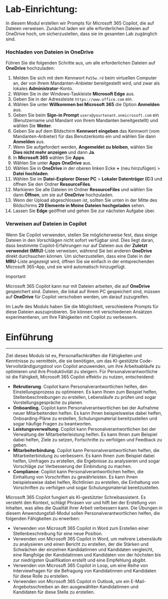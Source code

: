 # Lab-Einrichtung:

In diesem Modul erstellen wir Prompts für Microsoft 365 Copilot, die auf Dateien verweisen. Zunächst laden wir alle erforderlichen Dateien auf OneDrive hoch, um sicherzustellen, dass sie im gesamten Lab zugänglich sind.


### Hochladen von Dateien in OneDrive

Führen Sie die folgenden Schritte aus, um alle erforderlichen Dateien auf **OneDrive** hochzuladen:

1. Melden Sie sich mit dem Kennwort `Pa55w.rd` beim virtuellen Computer an, der von Ihrem Mandanten-Anbieter bereitgestellt wird, und zwar als lokales **Administrator**-Konto.
2. Wählen Sie in der Windows-Taskleiste **Microsoft Edge** aus.
3. Geben Sie in der Adressleiste `https://www.office.com` ein.
4. Wählen Sie unter **Willkommen bei Microsoft 365** die Option **Anmelden** aus.
5. Geben Sie beim **Sign-in Prompt** `userx@yourtenant.onmicrosoft.com` ein (Benutzername und Mandant von Ihrem Mandanten bereitgestellt) und wählen Sie **Weiter**.
6. Geben Sie auf dem Bildschirm **Kennwort eingeben** das Kennwort (vom Mandanten-Anbieter) für das Benutzerkonto ein und wählen Sie dann **Anmelden** aus.
7. Wenn Sie aufgefordert werden, **Angemeldet zu bleiben**, wählen Sie **Dies nicht mehr anzeigen** und dann **Ja**.
8. In **Microsoft 365** wählen Sie **Apps**.
9. Wählen Sie unter **Apps** **OneDrive** aus.
10. Wählen Sie in **OneDrive** in der oberen linken Ecke **+** (neu hinzufügen) > **Datei hochladen**.
11. Wählen Sie im **Datei-Explorer** **Dieser PC** > **Lokaler Datenträger (C:)** und öffnen Sie den Ordner **ResourceFiles**.
12. Markieren Sie alle Dateien im Ordner **ResourceFiles** und wählen Sie dann **Öffnen**, um sie auf **OneDrive** hochzuladen.
13. Wenn der Upload abgeschlossen ist, sollten Sie unten in der Mitte des Bildschirms **29 Elemente in Meine Dateien hochgeladen** sehen.
14. Lassen Sie **Edge** geöffnet und gehen Sie zur nächsten Aufgabe über.

### Verweisen auf Dateien in Copilot

Wenn Sie Copilot verwenden, stellen Sie möglicherweise fest, dass einige Dateien in den Vorschlägen nicht sofort verfügbar sind. Dies liegt daran, dass bestimmte Copilot-Erfahrungen nur auf Dateien aus der **Zuletzt verwendet (MRU)**-Liste verweisen, während Sie bei anderen **OneDrive** direkt durchsuchen können. Um sicherzustellen, dass eine Datei in der **MRU**-Liste angezeigt wird, öffnen Sie sie einfach in der entsprechenden Microsoft 365-App, und sie wird automatisch hinzugefügt.

> [!IMPORTANT]
> Microsoft 365 Copilot kann nur mit Dateien arbeiten, die auf **OneDrive** gespeichert sind. Dateien, die lokal auf Ihrem PC gespeichert sind, müssen auf **OneDrive** für Copilot verschoben werden, um darauf zuzugreifen.

Im Laufe des Moduls haben Sie die Möglichkeit, verschiedene Prompts für diese Dateien auszuprobieren. Sie können mit verschiedenen Ansätzen experimentieren, um Ihre Fähigkeiten mit Copilot zu verbessern.

# Einführung
---
Ziel dieses Moduls ist es, Personalfachkräften die Fähigkeiten und Kenntnisse zu vermitteln, die sie benötigen, um das KI-gestützte Code-Vervollständigungstool von Copilot anzuwenden, um ihre Arbeitsabläufe zu optimieren und ihre Produktivität zu steigern. Für Personalverantwortliche ist die Fähigkeit, Microsoft 365 Copilot effektiv zu nutzen, entscheidend:

 -  **Rekrutierung**. Copilot kann Personalverantwortlichen helfen, den Einstellungsprozess zu optimieren. Es kann Ihnen zum Beispiel helfen, Stellenbeschreibungen zu erstellen, Lebensläufe zu prüfen und sogar Vorstellungsgespräche zu planen.
 -  **Onboarding.** Copilot kann Personalverantwortlichen bei der Aufnahme neuer Mitarbeitenden helfen. Es kann Ihnen beispielsweise dabei helfen, Onboarding-Pläne zu erstellen, Schulungsmaterial bereitzustellen und sogar häufige Fragen zu beantworten.
 -  **Leistungsverwaltung**. Copilot kann Personalverantwortlichen bei der Verwaltung der Mitarbeiterleistung helfen. Es kann Ihnen zum Beispiel dabei helfen, Ziele zu setzen, Fortschritte zu verfolgen und Feedback zu geben.
 -  **Mitarbeiterbindung**. Copilot kann Personalverantwortlichen helfen, die Mitarbeiterbindung zu verbessern. Es kann Ihnen zum Beispiel dabei helfen, Umfragen zu erstellen, die Ergebnisse zu analysieren und sogar Vorschläge zur Verbesserung der Einbindung zu machen.
 -  **Compliance**: Copilot kann Personalverantwortlichen helfen, die Einhaltung von Vorschriften zu gewährleisten. Es kann Ihnen beispielsweise dabei helfen, Richtlinien zu erstellen, die Einhaltung von Vorschriften zu verfolgen und sogar Schulungsmaterial bereitzustellen.

Microsoft 365 Copilot fungiert als KI-gestützter Schreibassistent. Es versteht den Kontext, schlägt Phrasen vor und hilft bei der Erstellung von Inhalten, was alles die Qualität Ihrer Arbeit verbessern kann. Die Übungen in diesem Anwendungsfall-Modul sollen Personalverantwortlichen helfen, die folgenden Fähigkeiten zu erwerben:

 -  Verwenden von Microsoft 365 Copilot in Word zum Erstellen einer Stellenbeschreibung für eine neue Position.
 -  Verwenden von Microsoft 365 Copilot in Word, um mehrere Lebensläufe zu analysieren und einen Bericht zu erstellen, der die Stärken und Schwächen der einzelnen Kandidatinnen und Kandidaten vergleicht, eine Rangfolge der Kandidatinnen und Kandidaten von der höchsten bis zur niedrigsten Qualifikation erstellt und eine Empfehlung abgibt.
 -  Verwenden von Microsoft 365 Copilot in Loop, um eine Reihe von Interviewfragen für die Befragung von Kandidatinnen und Kandidaten für diese Rolle zu erstellen.
 -  Verwenden von Microsoft 365 Copilot in Outlook, um ein E-Mail-Angebotsschreiben an den ausgewählten Kandidatinnen und Kandidaten für diese Stelle zu erstellen.
